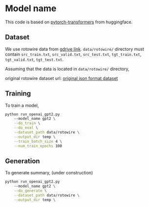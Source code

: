 # Model name
This code is based on [pytorch-transformers](https://github.com/huggingface/pytorch-transformers) from huggingface.
  

## Dataset
We use rotowire data from [gdrive link](https://drive.google.com/drive/folders/1GvFBVvOa2YPy_X9aJ6KYLoz_CnqZN796).
`data/rotowire/` directory must contain `src_train.txt`, `src_valid.txt`, `src_test.txt`, `tgt_train.txt`, `tgt_valid.txt`, `tgt_test.txt`.
  
Assuming that the data is located in `data/rotowire/` directory,

original rotowire dataset url: [original json format dataset](https://github.com/harvardnlp/boxscore-data)
 
## Training
To train a model,
```bash
python run_openai_gpt2.py 
    --model_name gpt2 \
    --do_train \
    --do_eval \
    --dataset_path data/rotowire \
    --output_dir temp \
    --train_batch_size 4 \
    --num_train_epochs 100
```

## Generation
To generate summary, (under construction)
```bash
python run_openai_gpt2.py 
    --model_name gpt2 \
    --do_generate \
    --dataset_path data/rotowire \
    --output_dir temp \
```